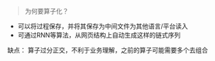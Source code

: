 > 为何要算子化？
- 可以将过程保存，并将其保存为中间文件为其他语言/平台读入
- 可通过RNN等算法，从网页结构上自动生成这样的链式序列

缺点：
算子过分正交，不利于业务理解，之前的算子可能需要多个去组合